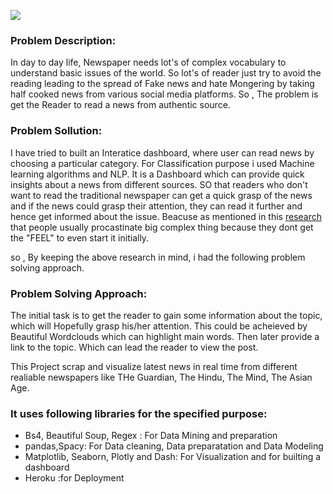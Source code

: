 ![](https://i2.wp.com/educate.itsfacile.com/wp-content/uploads/2018/06/Why-We-should-not-read-newspapers.jpg?fit=1280%2C960)

### Problem Description: ###
In day to day life, Newspaper needs lot's of complex vocabulary to understand basic issues of the world. So lot's of reader just try to avoid the reading leading to the spread of Fake news and hate Mongering by taking half cooked news from various social media platforms.
So , The problem is get the Reader to read a news from authentic source.

### Problem Sollution: ###
I have tried to built an Interatice dashboard, where user can read news by choosing a particular category. For Classification purpose i used Machine learning algorithms and NLP.
It is a Dashboard which can provide quick insights about a news from different sources. SO that readers who don't want to read the traditional newspaper can get a quick grasp of the news and if the news could grasp their attention, they can read it further and hence get informed about the issue.
Beacuse as mentioned in this [research](https://www.washingtonpost.com/news/wonk/wp/2016/04/27/why-you-cant-help-read-this-article-about-procrastination-instead-of-doing-your-job/) that people usually procastinate big complex thing because they dont get the "FEEL" to even start it initially.

so , By keeping the above research in mind, i had the following problem solving approach.

### Problem Solving Approach: ###
The initial task is to get the reader to gain some information about the topic, which will Hopefully grasp his/her attention. This could be acheieved by Beautiful Wordclouds which can highlight main words. Then later provide a link to the topic. Which can lead the reader to view the post.


This Project scrap and visualize latest news in real time from different realiable newspapers like THe Guardian, The Hindu, The Mind, The Asian Age.
### It uses following libraries for the specified purpose: ###
* Bs4, Beautiful Soup, Regex : For Data Mining and preparation
* pandas,Spacy: For Data cleaning, Data preparatation and Data Modeling
* Matplotlib, Seaborn, Plotly and Dash: For Visualization and for builting a dashboard
* Heroku :for Deployment
